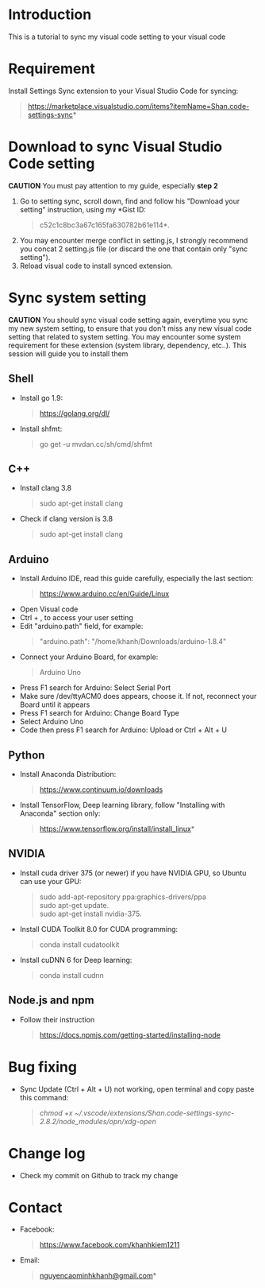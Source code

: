 # Introduction
This is a tutorial to sync my visual code setting to your visual code

# Requirement
Install Settings Sync extension to your Visual Studio Code for syncing:  
> https://marketplace.visualstudio.com/items?itemName=Shan.code-settings-sync*

# Download to sync Visual Studio Code setting
**CAUTION** You must pay attention to my guide, especially **step 2**
1. Go to setting sync, scroll down, find and follow his "Download your setting" instruction, using my *Gist ID:  
    > c52c1c8bc3a67c165fa630782b61e114*.
1. You may encounter merge conflict in setting.js, I strongly recommend you concat 2 setting.js file (or discard the one that contain only "sync setting").
1. Reload visual code to install synced extension.

# Sync system setting
**CAUTION** You should sync visual code setting again, everytime you sync my new system setting, to ensure that you don't miss any new visual code setting that related to system setting.
You may encounter some system requirement for these extension (system library, dependency, etc..). This session will guide you to install them

## Shell
- Install go 1.9:
    > https://golang.org/dl/
- Install shfmt:
    > go get -u mvdan.cc/sh/cmd/shfmt

## C++
- Install clang 3.8  
    > sudo apt-get install clang  
- Check if clang version is 3.8  
    > sudo apt-get install clang  

## Arduino
- Install Arduino IDE, read this guide carefully, especially the last section:  
    > https://www.arduino.cc/en/Guide/Linux
- Open Visual code
- Ctrl + , to access your user setting
- Edit "arduino.path" field, for example:
    > "arduino.path": "/home/khanh/Downloads/arduino-1.8.4"
- Connect your Arduino Board, for example:
    > Arduino Uno
- Press F1 search for Arduino: Select Serial Port
- Make sure /dev/ttyACM0 does appears, choose it. If not, reconnect your Board until it appears
- Press F1 search for Arduino: Change Board Type
- Select Arduino Uno
- Code then press F1 search for Arduino: Upload or Ctrl + Alt + U

## Python
- Install Anaconda Distribution:
    > https://www.continuum.io/downloads
- Install TensorFlow, Deep learning library, follow "Installing with Anaconda" section only:
    > https://www.tensorflow.org/install/install_linux*

## NVIDIA    
- Install cuda driver 375 (or newer) if you have NVIDIA GPU, so Ubuntu can use your GPU:
    > sudo add-apt-repository ppa:graphics-drivers/ppa  
    > sudo apt-get update.  
    > sudo apt-get install nvidia-375.
- Install CUDA Toolkit 8.0 for CUDA programming:
    > conda install cudatoolkit
- Install cuDNN 6 for Deep learning:
    > conda install cudnn

## Node.js and npm
- Follow their instruction
    >  https://docs.npmjs.com/getting-started/installing-node

# Bug fixing
- Sync Update (Ctrl + Alt + U) not working, open terminal and copy paste this command:
    > *chmod +x ~/.vscode/extensions/Shan.code-settings-sync-2.8.2/node_modules/opn/xdg-open*

# Change log
- Check my commit on Github to track my change

# Contact
- Facebook:  
    > https://www.facebook.com/khanhkiem1211
- Email:  
    > nguyencaominhkhanh@gmail.com*
